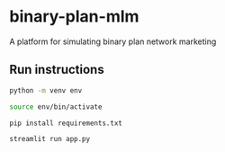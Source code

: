 # binary-plan-mlm
A platform for simulating binary plan network marketing

## Run instructions

```bash
python -m venv env
```

```bash
source env/bin/activate
```

```bash
pip install requirements.txt
```

```bash
streamlit run app.py
```
